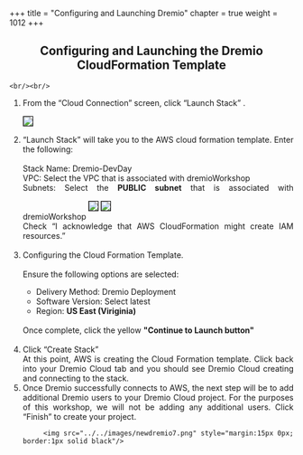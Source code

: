 +++
title = "Configuring and Launching  Dremio"
chapter = true
weight = 1012
+++

<div style="text-align: justify">
    <center><h2>Configuring and Launching the Dremio CloudFormation Template</h2></center>

    
    <br/><br/>
    
   <ol>
        <li>From the “Cloud Connection” screen, click “Launch Stack” .</li>
         <img src="../../images/newdremio4.png" style="margin:15px 0px; border:1px solid black"/>
        <li> “Launch Stack” will take you to the AWS cloud formation template. Enter the following: </li>
      <br/>
      Stack Name: Dremio-DevDay <br/>
      VPC: Select the VPC that is associated with dremioWorkshop <br/>
      Subnets: Select the <b>PUBLIC subnet</b> that is associated with dremioWorkshop 
        <img src="../../images/newdremio5.png" style="margin:15px 0px; border:1px solid black"/>
        <img src="../../images/newdremio6.png" style="margin:15px 0px; border:1px solid black"/>
        <br/>
        Check “I acknowledge that AWS CloudFormation might create IAM resources.”
        <br/>
        <br/>
        <li> Configuring the Cloud Formation Template. </li>
        <br/>
        Ensure the following options are selected:
         <br/>
         <ul>
        <li>Delivery Method: Dremio Deployment</li>
        <li>Software Version: Select latest</li>
        <li>Region: <b>US East (Viriginia)</b></li>
        </ul>
        <br/>
        Once complete, click the yellow <b>"Continue to Launch button"</b>
        <br/>
        <br/>
        <li>Click “Create Stack” </li>
           At this point, AWS is creating the Cloud Formation template. Click back into your Dremio Cloud tab and you should see Dremio Cloud creating and connecting to the stack.
         <li>Once Dremio successfully connects to AWS, the next step will be to add additional Dremio users to your Dremio Cloud project. For the purposes of this workshop, we will not be adding any additional users. Click “Finish” to create your project.</li>

         <img src="../../images/newdremio7.png" style="margin:15px 0px; border:1px solid black"/>

        
   </ol>

   
</div>
